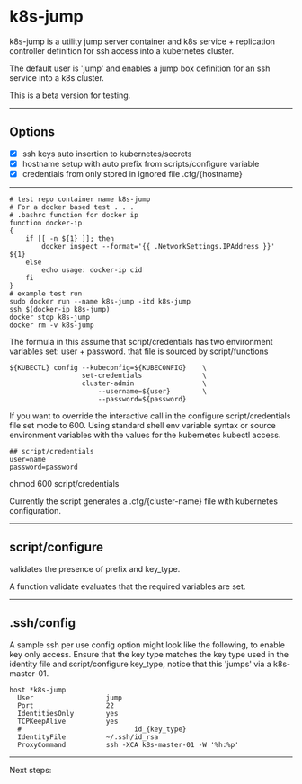 # k8s-jump

k8s-jump is a utility jump server container and k8s service +
replication controller definition for ssh access into a kubernetes
cluster.

The default user is 'jump' and enables a jump box definition for an
ssh service into a k8s cluster.

This is a beta version for testing.

---

## Options
- [x] ssh keys auto insertion to kubernetes/secrets
- [x] hostname setup with auto prefix from scripts/configure variable
- [x] credentials from only stored in ignored file .cfg/{hostname}

---

```
# test repo container name k8s-jump
# For a docker based test . . .
# .bashrc function for docker ip
function docker-ip
{
    if [[ -n ${1} ]]; then
        docker inspect --format='{{ .NetworkSettings.IPAddress }}' ${1}
    else
        echo usage: docker-ip cid
    fi
}
# example test run
sudo docker run --name k8s-jump -itd k8s-jump
ssh $(docker-ip k8s-jump)
docker stop k8s-jump
docker rm -v k8s-jump

```



The formula in this assume that script/credentials has two environment
variables set: user + password. that file is sourced by script/functions

```
${KUBECTL} config --kubeconfig=${KUBECONFIG}    \
                  set-credentials               \
                  cluster-admin                 \
                      --username=${user}        \
                      --password=${password}
```

If you want to override the interactive call in the configure
script/credentials file set mode to 600. Using standard shell env
variable syntax or source environment variables with the values for
the kubernetes kubectl access.

```
## script/credentials
user=name
password=password
```

chmod 600 script/credentials

Currently the script generates a .cfg/{cluster-name} file with
kubernetes configuration.

---
## script/configure

validates the presence of prefix and key_type.

A function validate evaluates that the required variables are set.

---
## .ssh/config

A sample ssh per use config option might look like the following, to
enable key only access. Ensure that the key type matches the key type
used in the identity file and script/configure key_type, notice that
this 'jumps' via a k8s-master-01.

```
host *k8s-jump
  User                  jump
  Port                  22
  IdentitiesOnly        yes
  TCPKeepAlive          yes
  #                            id_{key_type}
  IdentityFile          ~/.ssh/id_rsa
  ProxyCommand          ssh -XCA k8s-master-01 -W '%h:%p'
```

---

Next steps:

